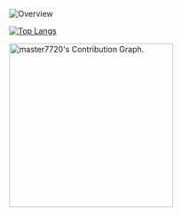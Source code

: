 ![Overview](https://github-readme-stats.vercel.app/api?username=Threeot&include_all_commits=true&count_private=true&title_color=CC88BB&text_color=885566&bg_color=20,F2FBFF,E6F8FF,FFE6EB,FFF2F5)

[![Top Langs](https://github-readme-stats.vercel.app/api/top-langs/?username=Threeot&layout=compact&title_color=CC88BB&bg_color=20,F2FBFF,E6F8FF,FFE6EB,FFF2F5)](https://github.com/anuraghazra/github-readme-stats)

<img height="295em" src="https://activity-graph.herokuapp.com/graph?username=master7720&layout=compact&title_color=CC88BB&bg_color=20,F2FBFF,E6F8FF,FFE6EB,FFF2F5)]" alt="master7720's Contribution Graph.">
</a></div>
